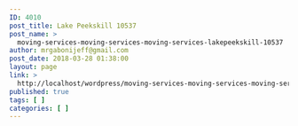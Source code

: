 ```yaml
---
ID: 4010
post_title: Lake Peekskill 10537
post_name: >
  moving-services-moving-services-moving-services-lakepeekskill-10537
author: mrgabonijeff@gmail.com
post_date: 2018-03-28 01:38:00
layout: page
link: >
  http://localhost/wordpress/moving-services-moving-services-moving-services-lakepeekskill-10537/
published: true
tags: [ ]
categories: [ ]
---
```

